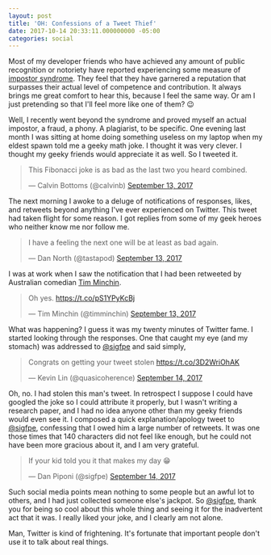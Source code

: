 ```yaml
---
layout: post
title: 'OH: Confessions of a Tweet Thief'
date: 2017-10-14 20:33:11.000000000 -05:00
categories: social
---
```

<div class="kg-card-markdown"><p>Most of my developer friends who have achieved any amount of public recognition or notoriety have reported experiencing some measure of <a href="https://en.wikipedia.org/wiki/Impostor_syndrome">impostor syndrome</a>. They feel that they have garnered a reputation that surpasses their actual level of competence and contribution. It always brings me great comfort to hear this, because I feel the same way. Or am I just pretending so that I'll feel more like one of them? 😉</p>
<p>Well, I recently went beyond the syndrome and proved myself an actual impostor, a fraud, a phony. A plagiarist, to be specific. One evening last month I was sitting at home doing something useless on my laptop when my eldest spawn told me a geeky math joke. I thought it was very clever. I thought my geeky friends would appreciate it as well. So I tweeted it.</p>
<blockquote class="twitter-tweet" data-lang="en"><p lang="en" dir="ltr">This Fibonacci joke is as bad as the last two you heard combined.</p>&mdash; Calvin Bottoms (@calvinb) <a href="https://twitter.com/calvinb/status/907794337492332544?ref_src=twsrc%5Etfw">September 13, 2017</a></blockquote>
<p>The next morning I awoke to a deluge of notifications of responses, likes, and retweets beyond anything I've ever experienced on Twitter. This tweet had taken flight for some reason. I got replies from some of my geek heroes who neither know me nor follow me.</p>
<blockquote class="twitter-tweet" data-lang="en"><p lang="en" dir="ltr">I have a feeling the next one will be at least as bad again.</p>&mdash; Dan North (@tastapod) <a href="https://twitter.com/tastapod/status/907998170847830017?ref_src=twsrc%5Etfw">September 13, 2017</a></blockquote>
<p>I was at work when I saw the notification that I had been retweeted by Australian comedian <a href="https://en.wikipedia.org/wiki/Tim_Minchin">Tim Minchin</a>.</p>
<blockquote class="twitter-tweet" data-lang="en"><p lang="en" dir="ltr">Oh yes. <a href="https://t.co/pS1YPyKcBj">https://t.co/pS1YPyKcBj</a></p>&mdash; Tim Minchin (@timminchin) <a href="https://twitter.com/timminchin/status/908043745316057088?ref_src=twsrc%5Etfw">September 13, 2017</a></blockquote>
<p>What was happening? I guess it was my twenty minutes of Twitter fame. I started looking through the responses. One that caught my eye (and my stomach) was addressed to <a href="https://twitter.com/sigfpe">@sigfpe</a> and said simply,</p>
<blockquote class="twitter-tweet" data-lang="en"><p lang="en" dir="ltr">Congrats on getting your tweet stolen <a href="https://t.co/3D2WriOhAK">https://t.co/3D2WriOhAK</a></p>&mdash; Kevin Lin (@quasicoherence) <a href="https://twitter.com/quasicoherence/status/908134907251183617?ref_src=twsrc%5Etfw">September 14, 2017</a></blockquote>
<p>Oh, no. I had stolen this man's tweet. In retrospect I suppose I could have googled the joke so I could attribute it properly, but I wasn't writing a research paper, and I had no idea anyone other than my geeky friends would even see it. I composed a quick explanation/apology tweet to <a href="https://twitter.com/sigfpe">@sigfpe</a>, confessing that I owed him a large number of retweets. It was one those times that 140 characters did not feel like enough, but he could not have been more gracious about it, and I am very grateful.</p>
<blockquote class="twitter-tweet" data-lang="en"><p lang="en" dir="ltr">If your kid told you it that makes my day 😁</p>&mdash; Dan Piponi (@sigfpe) <a href="https://twitter.com/sigfpe/status/908179972610605056?ref_src=twsrc%5Etfw">September 14, 2017</a></blockquote>
<p>Such social media points mean nothing to some people but an awful lot to others, and I had just collected someone else's jackpot. So <a href="https://twitter.com/sigfpe">@sigfpe</a>, thank you for being so cool about this whole thing and seeing it for the inadvertent act that it was. I really liked your joke, and I clearly am not alone.</p>
<p>Man, Twitter is kind of frightening. It's fortunate that important people don't use it to talk about real things.</p>
</div>
